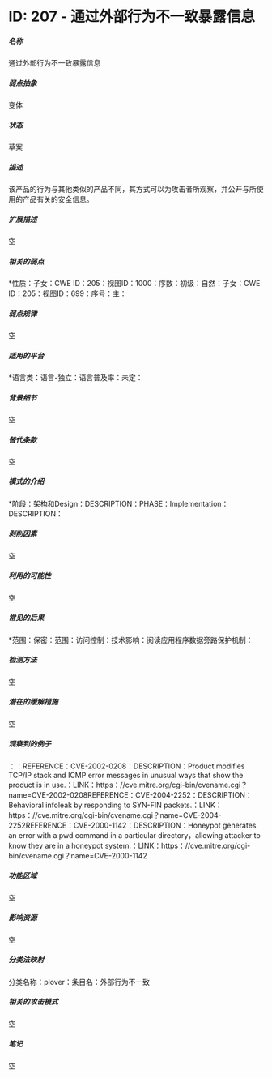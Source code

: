 # ID: 207 - 通过外部行为不一致暴露信息
<h5>名称</h5>通过外部行为不一致暴露信息
<h5>弱点抽象</h5>变体
<h5>状态</h5>草案
<h5>描述</h5>该产品的行为与其他类似的产品不同，其方式可以为攻击者所观察，并公开与所使用的产品有关的安全信息。
<h5>扩展描述</h5>空
<h5>相关的弱点</h5>*性质：子女：CWE ID：205：视图ID：1000：序数：初级：自然：子女：CWE ID：205：视图ID：699：序号：主：
<h5>弱点规律</h5>空
<h5>适用的平台</h5>*语言类：语言-独立：语言普及率：未定：
<h5>背景细节</h5>空
<h5>替代条款</h5>空
<h5>模式的介绍</h5>*阶段：架构和Design：DESCRIPTION：PHASE：Implementation：DESCRIPTION：
<h5>剥削因素</h5>空
<h5>利用的可能性</h5>空
<h5>常见的后果</h5>*范围：保密：范围：访问控制：技术影响：阅读应用程序数据旁路保护机制：
<h5>检测方法</h5>空
<h5>潜在的缓解措施</h5>空
<h5>观察到的例子</h5>：：REFERENCE：CVE-2002-0208：DESCRIPTION：Product modifies TCP/IP stack and ICMP error messages in unusual ways that show the product is in use.：LINK：https：//cve.mitre.org/cgi-bin/cvename.cgi？name=CVE-2002-0208REFERENCE：CVE-2004-2252：DESCRIPTION：Behavioral infoleak by responding to SYN-FIN packets.：LINK：https：//cve.mitre.org/cgi-bin/cvename.cgi？name=CVE-2004-2252REFERENCE：CVE-2000-1142：DESCRIPTION：Honeypot generates an error with a pwd command in a particular directory，allowing attacker to know they are in a honeypot system.：LINK：https：//cve.mitre.org/cgi-bin/cvename.cgi？name=CVE-2000-1142
<h5>功能区域</h5>空
<h5>影响资源</h5>空
<h5>分类法映射</h5>分类名称：plover：条目名：外部行为不一致
<h5>相关的攻击模式</h5>空
<h5>笔记</h5>空

